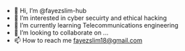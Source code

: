 - 👋 Hi, I’m @fayezslim-hub
- 👀 I’m interested in cyber secuirty and ethical hacking
- 🌱 I’m currently learning Telecommunications engineering
- 💞️ I’m looking to collaborate on ...
- 📫 How to reach me fayezslim18@gmail.com

<!---
fayezslim-hub/fayezslim-hub is a ✨ special ✨ repository because its `README.md` (this file) appears on your GitHub profile.
You can click the Preview link to take a look at your changes.
--->
